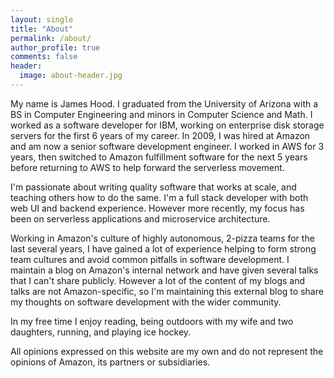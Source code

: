 ```yaml
---
layout: single
title: "About"
permalink: /about/
author_profile: true
comments: false
header:
  image: about-header.jpg
---
```


My name is James Hood. I graduated from the University of Arizona with a BS in Computer Engineering and minors in Computer Science and Math. I worked as a software developer for IBM, working on enterprise disk storage servers for the first 6 years of my career. In 2009, I was hired at Amazon and am now a senior software development engineer. I worked in AWS for 3 years, then switched to Amazon fulfillment software for the next 5 years before returning to AWS to help forward the serverless movement.

I'm passionate about writing quality software that works at scale, and teaching others how to do the same. I'm a full stack developer with both web UI and backend experience. However more recently, my focus has been on serverless applications and microservice architecture.

Working in Amazon's culture of highly autonomous, 2-pizza teams for the last several years, I have gained a lot of experience helping to form strong team cultures and avoid common pitfalls in software development. I maintain a blog on Amazon's internal network and have given several talks that I can't share publicly. However a lot of the content of my blogs and talks are not Amazon-specific, so I'm maintaining this external blog to share my thoughts on software development with the wider community.

In my free time I enjoy reading, being outdoors with my wife and two daughters, running, and playing ice hockey.

All opinions expressed on this website are my own and do not represent the opinions of Amazon, its partners or subsidiaries.

